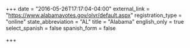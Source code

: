 +++
date = "2016-05-26T17:17:04-04:00"
external_link = "https://www.alabamavotes.gov/olvr/default.aspx"
registration_type = "online"
state_abbreviation = "AL"
title = "Alabama"
english_only = true
select_spanish = false
spanish_form = false

+++
